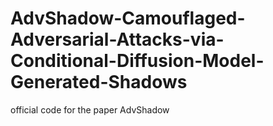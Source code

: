 # AdvShadow-Camouflaged-Adversarial-Attacks-via-Conditional-Diffusion-Model-Generated-Shadows
official code for the paper AdvShadow
